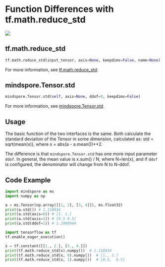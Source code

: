 # Function Differences with tf.math.reduce_std

<a href="https://gitee.com/mindspore/docs/blob/master/docs/mindspore/source_en/note/api_mapping/tensorflow_diff/TensorStd.md" target="_blank"><img src="https://mindspore-website.obs.cn-north-4.myhuaweicloud.com/website-images/r2.0/resource/_static/logo_source_en.png"></a>

## tf.math.reduce_std

```python
tf.math.reduce_std(input_tensor, axis=None, keepdims=False, name=None)
```

For more information, see [tf.math.reduce_std](https://tensorflow.google.cn/versions/r1.15/api_docs/python/tf/math/reduce_std).

## mindspore.Tensor.std

```python
mindspore.Tensor.std(self, axis=None, ddof=0, keepdims=False)
```

For more information, see [mindspore.Tensor.std](https://mindspore.cn/docs/en/master/api_python/mindspore/Tensor/mindspore.Tensor.std.html#mindspore.Tensor.std).

## Usage

The basic function of the two interfaces is the same. Both calculate the standard deviation of the Tensor in some dimension, calculated as: std = sqrt(mean(x)), where x = abs(a - a.mean())**2.

The difference is that `mindspore.Tensor.std` has one more input parameter `ddof`. In general, the mean value is x.sum() / N, where N=len(x), and if `ddof` is configured, the denominator will change from N to N-ddof.

## Code Example

```python
import mindspore as ms
import numpy as np

a = ms.Tensor(np.array([[1, 2], [3, 4]]), ms.float32)
print(a.std()) # 1.118034
print(a.std(axis=0)) # [1. 1.]
print(a.std(axis=1)) # [0.5 0.5]
print(a.std(ddof=1)) # 1.2909944

import tensorflow as tf
tf.enable_eager_execution()

x = tf.constant([[1., 2.], [3., 4.]])
print(tf.math.reduce_std(x).numpy())  # 1.118034
print(tf.math.reduce_std(x, 0).numpy())  # [1., 1.]
print(tf.math.reduce_std(x, 1).numpy())  # [0.5,  0.5]
```
